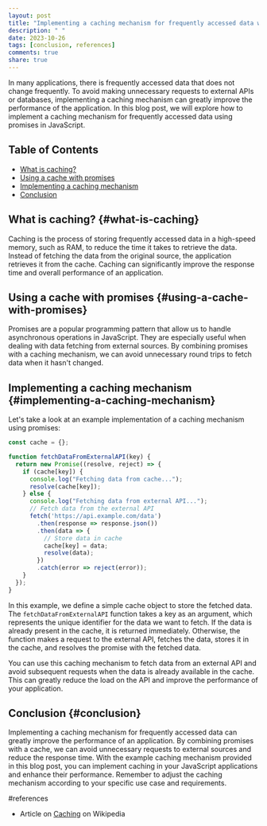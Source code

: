 ```yaml
---
layout: post
title: "Implementing a caching mechanism for frequently accessed data with promises"
description: " "
date: 2023-10-26
tags: [conclusion, references]
comments: true
share: true
---
```


In many applications, there is frequently accessed data that does not change frequently. To avoid making unnecessary requests to external APIs or databases, implementing a caching mechanism can greatly improve the performance of the application. In this blog post, we will explore how to implement a caching mechanism for frequently accessed data using promises in JavaScript.

## Table of Contents
- [What is caching?](#what-is-caching)
- [Using a cache with promises](#using-a-cache-with-promises)
- [Implementing a caching mechanism](#implementing-a-caching-mechanism)
- [Conclusion](#conclusion)

## What is caching? {#what-is-caching}
Caching is the process of storing frequently accessed data in a high-speed memory, such as RAM, to reduce the time it takes to retrieve the data. Instead of fetching the data from the original source, the application retrieves it from the cache. Caching can significantly improve the response time and overall performance of an application.

## Using a cache with promises {#using-a-cache-with-promises}
Promises are a popular programming pattern that allow us to handle asynchronous operations in JavaScript. They are especially useful when dealing with data fetching from external sources. By combining promises with a caching mechanism, we can avoid unnecessary round trips to fetch data when it hasn't changed.

## Implementing a caching mechanism {#implementing-a-caching-mechanism}
Let's take a look at an example implementation of a caching mechanism using promises:

```javascript
const cache = {};

function fetchDataFromExternalAPI(key) {
  return new Promise((resolve, reject) => {
    if (cache[key]) {
      console.log("Fetching data from cache...");
      resolve(cache[key]);
    } else {
      console.log("Fetching data from external API...");
      // Fetch data from the external API
      fetch('https://api.example.com/data')
        .then(response => response.json())
        .then(data => {
          // Store data in cache
          cache[key] = data;
          resolve(data);
        })
        .catch(error => reject(error));
    }
  });
}
```

In this example, we define a simple cache object to store the fetched data. The `fetchDataFromExternalAPI` function takes a key as an argument, which represents the unique identifier for the data we want to fetch. If the data is already present in the cache, it is returned immediately. Otherwise, the function makes a request to the external API, fetches the data, stores it in the cache, and resolves the promise with the fetched data.

You can use this caching mechanism to fetch data from an external API and avoid subsequent requests when the data is already available in the cache. This can greatly reduce the load on the API and improve the performance of your application.

## Conclusion {#conclusion}
Implementing a caching mechanism for frequently accessed data can greatly improve the performance of an application. By combining promises with a cache, we can avoid unnecessary requests to external sources and reduce the response time. With the example caching mechanism provided in this blog post, you can implement caching in your JavaScript applications and enhance their performance. Remember to adjust the caching mechanism according to your specific use case and requirements.

#references
- Article on [Caching](https://en.wikipedia.org/wiki/Cache_(computing)) on Wikipedia